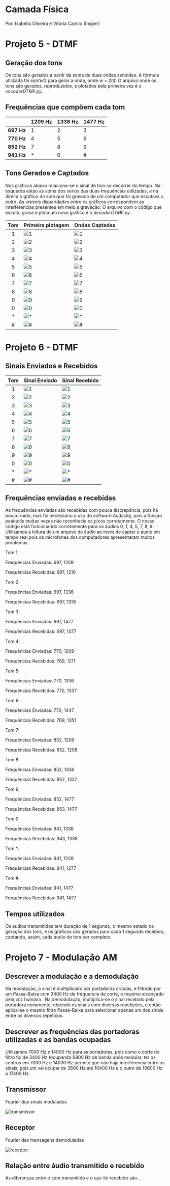 ﻿# Camada Física
Por: Isabella Oliveira e Vitória Camilo (Insper)

# Projeto 5 - DTMF

## Geração dos tons
Os tons são gerados a partir da soma de duas ondas senoides. A fórmula utilizada foi *sen(wt)* para gerar a onda, onde *w = 2πf*. O arquivo onde os tons são gerados, reproduzidos, e plotados pela primeira vez é o *encoderDTMF.py*.


## Frequências que compõem cada tom 
|             |1209 Hz  |1336 Hz  |1477 Hz  |
|:-----------:|---------|---------|---------|
|**697 Hz**   |1        |2        |3        |
|**770 Hz**   |4        |5        |6        |
|**852 Hz**   |7        |8        |9        |
|**941 Hz**   |*        |0        |#        |


## Tons Gerados e Captados

Nos gráficos abaixo relaciona-se o sinal de tom no decorrer do tempo. Na esquerda estão as soma dos senos das duas frequências utilizadas, e na direita o gráfico do som que foi gravado de um computador que escutava o outro. As visíveis disparidades entre os gráficos correspondem as interferencias presentes em meio a gravação. O arquivo com o código que escuta, grava e plota um novo gráfico é o *decoderDTMF.py*.

| Tom | Primeira plotagem                  |Ondas Captadas               |
|:-----:|-------------------------|----------------------|
|1      | ![1](img/1p.png)        |![1](img/1.png)       |
|2      | ![2](img/2p.png)        |![2](img/2.png)       |
|3      | ![3](img/3p.png)        |![3](img/3.png)       |
|4      | ![4](img/4p.png)        |![4](img/4.png)       |
|5      | ![5](img/5p.png)        |![5](img/5.png)       |
|6      | ![6](img/6p.png)        |![6](img/6.png)       |
|7      | ![7](img/7p.png)        |![7](img/7.png)       |
|8      | ![8](img/8p.png)        |![8](img/8.png)       |
|9      | ![9](img/9p.png)        |![9](img/9.png)       | 
|0      | ![0](img/0p.png)        |![0](img/0.png)       |
|*      | ![*](img/astp.png)  |![*](img/ast.png)    |
|#      | ![#](img/hashp.png)     |![#](img/hash.png) |

# Projeto 6 - DTMF

## Sinais Enviados e Recebidos

| Tom   | Sinal Enviado       |Sinal Recebido         |
|:-----:|-------------------------|----------------------|
|1      | ![1](img/F1.png)        |![1](img/T1.png)      |
|2      | ![2](img/F2.png)        |![2](img/T2.png)      |
|3      | ![3](img/F3.png)        |![3](img/T3.png)      |
|4      | ![4](img/F4.png)        |![4](img/T4.png)      |
|5      | ![5](img/F5.png)        |![5](img/T5.png)      |
|6      | ![6](img/F6.png)        |![6](img/T6.png)      |
|7      | ![7](img/F7.png)        |![7](img/T7.png)      |
|8      | ![8](img/F8.png)        |![8](img/T8.png)      |
|9      | ![9](img/F9.png)        |![9](img/T9.png)      | 
|0      | ![0](img/F0.png)        |![0](img/t0.png)      |
|*      | ![*](img/Fast.png)  |![*](img/Tast.png)   |
|#      | ![#](img/Fhash.png)     |![#](img/Thash.png)|


## Frequências enviadas e recebidas
As frequências enviadas são recebidas com pouca discrepância, pois há pouco ruído, mas foi necessário o uso do software Audacity, pois a função peakutils muitas vezes não reconhecia os picos corretamente. O nosso código está funcionando corretamente para os áudios 0, 1, 4, 5, 7, 8, #. Utilizamos a leitura de um arquivo de áudio ao invés de captar o áudio em tempo real pois os microfones dos computadores apresentaram muitos problemas.

Tom 1: 

Frequências Enviadas: 697, 1209 

Frequências Recebidas: 697, 1210 

Tom 2: 

Frequências Enviadas: 697, 1336

Frequências Recebidas: 697, 1335

Tom 3: 

Frequências Enviadas: 697, 1477

Frequências Recebidas: 697, 1477

Tom 4: 

Frequências Enviadas: 770, 1209 

Frequências Recebidas: 769, 1211 

Tom 5: 

Frequências Enviadas: 770, 1336

Frequências Recebidas: 770, 1337 

Tom 6: 

Frequências Enviadas: 770, 1447

Frequências Recebidas: 769, 1351 

Tom 7: 

Frequências Enviadas: 852, 1209 

Frequências Recebidas: 852, 1208

Tom 8: 

Frequências Enviadas: 852, 1336 

Frequências Recebidas: 852, 1337 

Tom 9: 

Frequências Enviadas: 852, 1477 

Frequências Recebidas: 853, 1477 

Tom 0: 

Frequências Enviadas: 941, 1336 

Frequências Recebidas: 943, 1336 

Tom *: 

Frequências Enviadas: 941, 1209 

Frequências Recebidas: 941, 1277 

Tom #: 

Frequências Enviadas: 941, 1477 

Frequências Recebidas: 941, 1477

## Tempos utilizados
Os audios transmitidos tem duração de 1 segundo, o mesmo setado na geração dos tons, e os gráficos são gerados para cada 1 segundo recebido, captando, assim, cada audio de tom por completo.

# Projeto 7 - Modulação AM



## Descrever a modulação e a demodulação

Na modulação, o sinal é multiplicado por portadoras criadas, e filtrado por um Passa-Baixa com 3400 Hz de frequencia de corte, o maximo alcançado pela voz humana
.
Na demodulação, multiplica-se o sinal recebido pela portadora novamente, obtendo os sinais com diversas repetições, e então aplica-se o mesmo filtro Passa-Baixa para 
selecionar apenas um dos sinais entre os diversos repetidos.

## Descrever as frequências das portadoras utilizadas e as bandas ocupadas


Utilizamos 7000 Hz e 14000 Hz para as portadoras, pois como o corte do filtro foi de 3400 Hz (ocupando 6800 Hz de banda após modular,
ter os centros em 7000 Hz e 14000 Hz permite que não haja interferencia entre os sinais, pois um vai ocupar de 3600 Hz até 10400 Hz e o outro de 10600 Hz a 17400 Hz.



## Transmissor
Fourier dos sinais modulados

![transmissor](img/transmissor.png)

## Receptor
Fourier das mensagens demoduladas

![receptor](img/receptor.png)



## Relação entre áudio transmitido e recebido

As diferenças entre o som transmitido e o que foi recebido são...